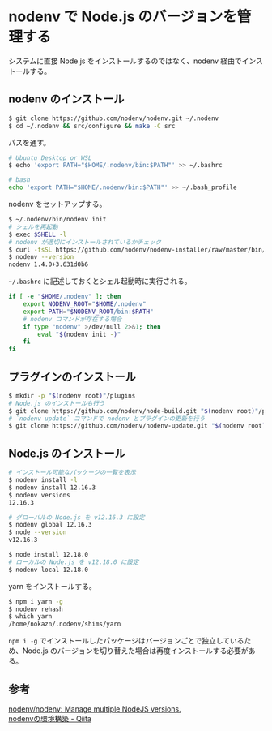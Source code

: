# nodenv で Node.js のバージョンを管理する 

システムに直接 Node.js をインストールするのではなく、nodenv 経由でインストールする。

## nodenv のインストール

```bash
$ git clone https://github.com/nodenv/nodenv.git ~/.nodenv
$ cd ~/.nodenv && src/configure && make -C src
```

パスを通す。

```bash
# Ubuntu Desktop or WSL
$ echo 'export PATH="$HOME/.nodenv/bin:$PATH"' >> ~/.bashrc

# bash
echo 'export PATH="$HOME/.nodenv/bin:$PATH"' >> ~/.bash_profile
```

nodenv をセットアップする。

```bash
$ ~/.nodenv/bin/nodenv init
# シェルを再起動
$ exec $SHELL -l
# nodenv が適切にインストールされているかチェック
$ curl -fsSL https://github.com/nodenv/nodenv-installer/raw/master/bin/nodenv-doctor | bash
$ nodenv --version
nodenv 1.4.0+3.631d0b6
```

`~/.bashrc` に記述しておくとシェル起動時に実行される。

```bash
if [ -e "$HOME/.nodenv" ]; then
    export NODENV_ROOT="$HOME/.nodenv"
    export PATH="$NODENV_ROOT/bin:$PATH"
    # nodenv コマンドが存在する場合
    if type "nodenv" >/dev/null 2>&1; then
        eval "$(nodenv init -)"
    fi
fi
```

## プラグインのインストール

```bash
$ mkdir -p "$(nodenv root)"/plugins
# Node.js のインストールも行う
$ git clone https://github.com/nodenv/node-build.git "$(nodenv root)"/plugins/node-build
# `nodenv update` コマンドで nodenv とプラグインの更新を行う
$ git clone https://github.com/nodenv/nodenv-update.git "$(nodenv root)"/plugins/nodenv-update
```

## Node.js のインストール

```bash
# インストール可能なパッケージの一覧を表示
$ nodenv install -l
$ nodenv install 12.16.3
$ nodenv versions
12.16.3

# グローバルの Node.js を v12.16.3 に設定
$ nodenv global 12.16.3
$ node --version
v12.16.3

$ node install 12.18.0
# ローカルの Node.js を v12.18.0 に設定
$ nodenv local 12.18.0
```

yarn をインストールする。

```bash
$ npm i yarn -g
$ nodenv rehash
$ which yarn
/home/nokazn/.nodenv/shims/yarn
```

`npm i -g` でインストールしたパッケージはバージョンごとで独立しているため、Node.js のバージョンを切り替えた場合は再度インストールする必要がある。

## 参考

[nodenv/nodenv: Manage multiple NodeJS versions.](https://github.com/nodenv/nodenv)  
[nodenvの環境構築 - Qiita](https://qiita.com/282Haniwa/items/a764cf7ef03939e4cbb1)